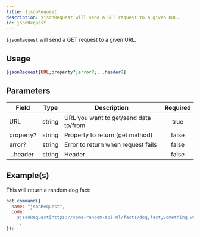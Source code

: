 ```yaml
---
title: $jsonRequest
description: $jsonRequest will send a GET request to a given URL.
id: jsonRequest
---
```


`$jsonRequest` will send a GET request to a given URL.

## Usage

```php
$jsonRequest[URL;property?;error?;...header?]
```

## Parameters

| Field     | Type   | Description                           | Required |
| --------- | ------ | ------------------------------------- | :------: |
| URL       | string | URL you want to get/send data to/from |   true   |
| property? | string | Property to return (get method)       |  false   |
| error?    | string | Error to return when request fails    |  false   |
| ...header | string | Header.                               |  false   |

## Example(s)

This will return a random dog fact:

```javascript
bot.command({
  name: "jsonRequest",
  code: `
    $jsonRequest[https://some-random-api.ml/facts/dog;fact;Something went wrong.]
    `,
});
```
